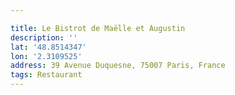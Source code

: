 ```yaml
---

title: Le Bistrot de Maëlle et Augustin
description: ''
lat: '48.8514347'
lon: '2.3109525'
address: 39 Avenue Duquesne, 75007 Paris, France
tags: Restaurant
---
```

